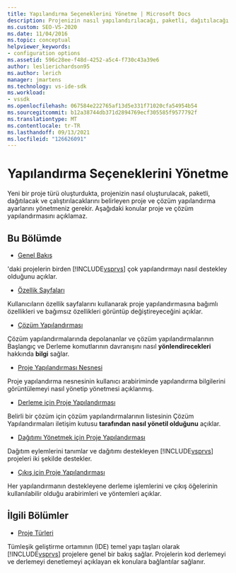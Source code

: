 ```yaml
---
title: Yapılandırma Seçeneklerini Yönetme | Microsoft Docs
description: Projenizin nasıl yapılandırılacağı, paketli, dağıtılacağı ve çalıştırılacağı Visual Studio proje ve çözüm yapılandırma ayarlarını yönetmeyi öğrenin.
ms.custom: SEO-VS-2020
ms.date: 11/04/2016
ms.topic: conceptual
helpviewer_keywords:
- configuration options
ms.assetid: 596c28ee-f48d-4252-a5c4-f730c43a39e6
author: leslierichardson95
ms.author: lerich
manager: jmartens
ms.technology: vs-ide-sdk
ms.workload:
- vssdk
ms.openlocfilehash: 067584e222765af13d5e331f71020cfa54954b54
ms.sourcegitcommit: b12a38744db371d2894769ecf305585f9577792f
ms.translationtype: MT
ms.contentlocale: tr-TR
ms.lasthandoff: 09/13/2021
ms.locfileid: "126626091"
---
```

# <a name="managing-configuration-options"></a>Yapılandırma Seçeneklerini Yönetme
Yeni bir proje türü oluşturdukta, projenizin nasıl oluşturulacak, paketli, dağıtılacak ve çalıştırılacaklarını belirleyen proje ve çözüm yapılandırma ayarlarını yönetmeniz gerekir. Aşağıdaki konular proje ve çözüm yapılandırmasını açıklamaz.

## <a name="in-this-section"></a>Bu Bölümde
- [Genel Bakış](../../extensibility/internals/configuration-options-overview.md)

 'daki projelerin birden [!INCLUDE[vsprvs](../../code-quality/includes/vsprvs_md.md)] çok yapılandırmayı nasıl destekley olduğunu açıklar.

- [Özellik Sayfaları](../../extensibility/internals/property-pages.md)

 Kullanıcıların özellik sayfalarını kullanarak proje yapılandırmasına bağımlı özellikleri ve bağımsız özellikleri görüntüp değiştireyeceğini açıklar.

- [Çözüm Yapılandırması](../../extensibility/internals/solution-configuration.md)

 Çözüm yapılandırmalarında depolananlar ve çözüm yapılandırmalarının Başlangıç ve Derleme komutlarının davranışını nasıl **yönlendirecekleri** hakkında **bilgi** sağlar.

- [Proje Yapılandırması Nesnesi](../../extensibility/internals/project-configuration-object.md)

 Proje yapılandırma nesnesinin kullanıcı arabiriminde yapılandırma bilgilerini görüntülemeyi nasıl yönetip yönetmesi açıklanmış.

- [Derleme için Proje Yapılandırması](../../extensibility/internals/project-configuration-for-building.md)

 Belirli bir çözüm için çözüm yapılandırmalarının listesinin Çözüm Yapılandırmaları iletişim kutusu **tarafından nasıl yönetil olduğunu** açıklar.

- [Dağıtımı Yönetmek için Proje Yapılandırması](../../extensibility/internals/project-configuration-for-managing-deployment.md)

 Dağıtım eylemlerini tanımlar ve dağıtımı destekleyen [!INCLUDE[vsprvs](../../code-quality/includes/vsprvs_md.md)] projeleri iki şekilde destekler.

- [Çıkış için Proje Yapılandırması](../../extensibility/internals/project-configuration-for-output.md)

 Her yapılandırmanın destekleyene derleme işlemlerini ve çıkış öğelerinin kullanılabilir olduğu arabirimleri ve yöntemleri açıklar.

## <a name="related-sections"></a>İlgili Bölümler
- [Proje Türleri](../../extensibility/internals/project-types.md)

 Tümleşik geliştirme ortamının (IDE) temel yapı taşları olarak [!INCLUDE[vsprvs](../../code-quality/includes/vsprvs_md.md)] projelere genel bir bakış sağlar. Projelerin kod derlemeyi ve derlemeyi denetlemeyi açıklayan ek konulara bağlantılar sağlanır.
